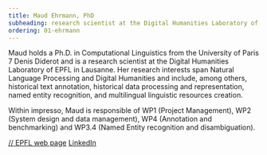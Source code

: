```yaml
---
title: Maud Ehrmann, PhD
subheading: research scientist at the Digital Humanities Laboratory of EPFL in Lausanne
ordering: 01-ehrmann
---
```


Maud holds a Ph.D. in Computational Linguistics from the University of Paris 7 Denis Diderot and is a research scientist at the Digital Humanities Laboratory of EPFL in Lausanne. Her research interests span Natural Language Processing and Digital Humanities and include, among others, historical text annotation, historical data processing and representation, named entity recognition, and multilingual linguistic resources creation.


Within impresso, Maud is responsible of WP1 (Project Management), WP2 (System design and data management), WP4 (Annotation and benchmarking) and WP3.4 (Named Entity recognition and disambiguation).

[// EPFL web page](https://people.epfl.ch/maud.ehrmann?lang=en) [LinkedIn](https://www.linkedin.com/in/maudehrmann)